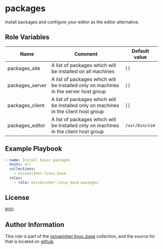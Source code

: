 packages
========

Install packages and configure your editor as the editor alternative.

Role Variables
--------------

| Name          | Comment                              | Default value |
|---------------|--------------------------------------|---------------|
| packages_site  | A list of packages which will be installed on all machines | `[]`          |
| packages_server | A list of packages which will be installed only on machines in the server host group | `[]`          |
| packages_client | A list of packages which will be installed only on machines in the client host group | `[]`          |
| packages_editor | A list of packages which will be installed only on machines in the client host group | `/usr/bin/vim`          |

Example Playbook
----------------
```yaml
- name: Install basic packages
  hosts: all
  collections:
    - oxivanisher.linux_base
  roles:
    - role: oxivanisher.linux_base.packages
```

License
-------

BSD

Author Information
------------------

This role is part of the [oxivanisher.linux_base](https://galaxy.ansible.com/ui/repo/published/oxivanisher/linux_base/) collection, and the source for that is located on [github](https://github.com/oxivanisher/collection-linux_base).
